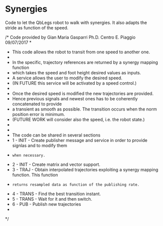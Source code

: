 # Synergies
Code to let the QbLegs robot to walk with synergies. It also adapts the stride as function of the speed.

/* Code provided by Gian Maria Gasparri Ph.D. Centro E. Piaggio 09/07/2017
 * 
 * This code allows the robot to transit from one speed to another one. 
 *
 * In the specific, trajectory references are returned by a synergy mapping function
 * which takes the speed and foot height desired values as inputs. 
 * A service allows the user to modify the desired speed. 
 * (IN FUTURE this service will be activated by a speed control.)
 * 
 * Once the desired speed is modified the new trajectories are provided. 
 * Hence previous signals and newest ones has to be coherently concatenated to provide
 * a transient as smooth as possible. The transition occurs  when the norm position error is minimum. 
 * (FUTURE WORK will consider also the speed, i.e. the robot state.)
 * 
 * 
 * The code can be shared in several sections
 * 1 - INIT - Create publisher message and service in order to provide signlas and to modify them
 *     when necessary.
 * 2 - INIT - Create matrix and vector support.
 * 3 - TRAJ - Obtain interpolated trajectories exploiting a synergy mapping function. This function
 *     returns resampled data as function of the publishing rate.
 * 4 - TRANS - Find the best transition instant.
 * 5 - TRANS - Wait for it and then switch.
 * 6 - PUB - Publish new trajectories
 * 
*/
